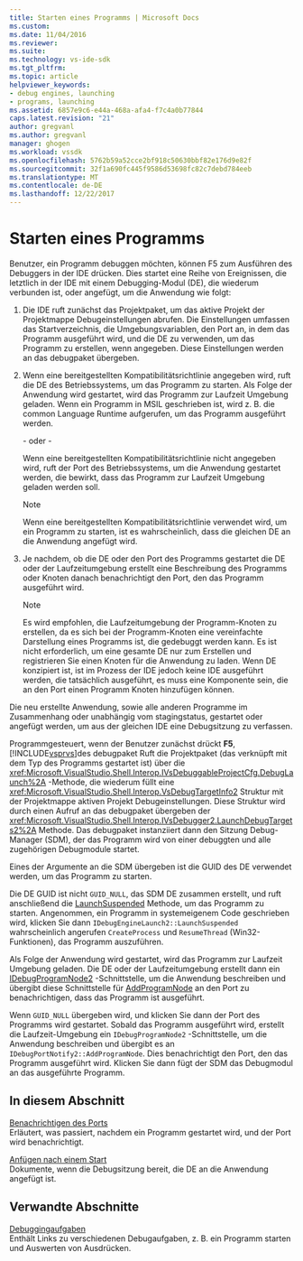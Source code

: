 ```yaml
---
title: Starten eines Programms | Microsoft Docs
ms.custom: 
ms.date: 11/04/2016
ms.reviewer: 
ms.suite: 
ms.technology: vs-ide-sdk
ms.tgt_pltfrm: 
ms.topic: article
helpviewer_keywords:
- debug engines, launching
- programs, launching
ms.assetid: 6857e9c6-e44a-468a-afa4-f7c4a0b77844
caps.latest.revision: "21"
author: gregvanl
ms.author: gregvanl
manager: ghogen
ms.workload: vssdk
ms.openlocfilehash: 5762b59a52cce2bf918c50630bbf82e176d9e82f
ms.sourcegitcommit: 32f1a690fc445f9586d53698fc82c7debd784eeb
ms.translationtype: MT
ms.contentlocale: de-DE
ms.lasthandoff: 12/22/2017
---
```

# <a name="launching-a-program"></a>Starten eines Programms
Benutzer, ein Programm debuggen möchten, können F5 zum Ausführen des Debuggers in der IDE drücken. Dies startet eine Reihe von Ereignissen, die letztlich in der IDE mit einem Debugging-Modul (DE), die wiederum verbunden ist, oder angefügt, um die Anwendung wie folgt:  
  
1.  Die IDE ruft zunächst das Projektpaket, um das aktive Projekt der Projektmappe Debugeinstellungen abrufen. Die Einstellungen umfassen das Startverzeichnis, die Umgebungsvariablen, den Port an, in dem das Programm ausgeführt wird, und die DE zu verwenden, um das Programm zu erstellen, wenn angegeben. Diese Einstellungen werden an das debugpaket übergeben.  
  
2.  Wenn eine bereitgestellten Kompatibilitätsrichtlinie angegeben wird, ruft die DE des Betriebssystems, um das Programm zu starten. Als Folge der Anwendung wird gestartet, wird das Programm zur Laufzeit Umgebung geladen. Wenn ein Programm in MSIL geschrieben ist, wird z. B. die common Language Runtime aufgerufen, um das Programm ausgeführt werden.  
  
     - oder -   
  
     Wenn eine bereitgestellten Kompatibilitätsrichtlinie nicht angegeben wird, ruft der Port des Betriebssystems, um die Anwendung gestartet werden, die bewirkt, dass das Programm zur Laufzeit Umgebung geladen werden soll.  
  
    > [!NOTE]
    >  Wenn eine bereitgestellten Kompatibilitätsrichtlinie verwendet wird, um ein Programm zu starten, ist es wahrscheinlich, dass die gleichen DE an die Anwendung angefügt wird.  
  
3.  Je nachdem, ob die DE oder den Port des Programms gestartet die DE oder der Laufzeitumgebung erstellt eine Beschreibung des Programms oder Knoten danach benachrichtigt den Port, den das Programm ausgeführt wird.  
  
    > [!NOTE]
    >  Es wird empfohlen, die Laufzeitumgebung der Programm-Knoten zu erstellen, da es sich bei der Programm-Knoten eine vereinfachte Darstellung eines Programms ist, die gedebuggt werden kann. Es ist nicht erforderlich, um eine gesamte DE nur zum Erstellen und registrieren Sie einen Knoten für die Anwendung zu laden. Wenn DE konzipiert ist, ist im Prozess der IDE jedoch keine IDE ausgeführt werden, die tatsächlich ausgeführt, es muss eine Komponente sein, die an den Port einen Programm Knoten hinzufügen können.  
  
 Die neu erstellte Anwendung, sowie alle anderen Programme im Zusammenhang oder unabhängig vom stagingstatus, gestartet oder angefügt werden, um aus der gleichen IDE eine Debugsitzung zu verfassen.  
  
 Programmgesteuert, wenn der Benutzer zunächst drückt **F5**, [!INCLUDE[vsprvs](../../code-quality/includes/vsprvs_md.md)]des debugpaket Ruft die Projektpaket (das verknüpft mit dem Typ des Programms gestartet ist) über die <xref:Microsoft.VisualStudio.Shell.Interop.IVsDebuggableProjectCfg.DebugLaunch%2A> -Methode, die wiederum füllt eine <xref:Microsoft.VisualStudio.Shell.Interop.VsDebugTargetInfo2> Struktur mit der Projektmappe aktiven Projekt Debugeinstellungen. Diese Struktur wird durch einen Aufruf an das debugpaket übergeben der <xref:Microsoft.VisualStudio.Shell.Interop.IVsDebugger2.LaunchDebugTargets2%2A> Methode. Das debugpaket instanziiert dann den Sitzung Debug-Manager (SDM), der das Programm wird von einer debuggten und alle zugehörigen Debugmodule startet.  
  
 Eines der Argumente an die SDM übergeben ist die GUID des DE verwendet werden, um das Programm zu starten.  
  
 Die DE GUID ist nicht `GUID_NULL`, das SDM DE zusammen erstellt, und ruft anschließend die [LaunchSuspended](../../extensibility/debugger/reference/idebugenginelaunch2-launchsuspended.md) Methode, um das Programm zu starten. Angenommen, ein Programm in systemeigenem Code geschrieben wird, klicken Sie dann `IDebugEngineLaunch2::LaunchSuspended` wahrscheinlich angerufen `CreateProcess` und `ResumeThread` (Win32-Funktionen), das Programm auszuführen.  
  
 Als Folge der Anwendung wird gestartet, wird das Programm zur Laufzeit Umgebung geladen. Die DE oder der Laufzeitumgebung erstellt dann ein [IDebugProgramNode2](../../extensibility/debugger/reference/idebugprogramnode2.md) -Schnittstelle, um die Anwendung beschreiben und übergibt diese Schnittstelle für [AddProgramNode](../../extensibility/debugger/reference/idebugportnotify2-addprogramnode.md) an den Port zu benachrichtigen, dass das Programm ist ausgeführt.  
  
 Wenn `GUID_NULL` übergeben wird, und klicken Sie dann der Port des Programms wird gestartet. Sobald das Programm ausgeführt wird, erstellt die Laufzeit-Umgebung ein `IDebugProgramNode2` -Schnittstelle, um die Anwendung beschreiben und übergibt es an `IDebugPortNotify2::AddProgramNode`. Dies benachrichtigt den Port, den das Programm ausgeführt wird. Klicken Sie dann fügt der SDM das Debugmodul an das ausgeführte Programm.  
  
## <a name="in-this-section"></a>In diesem Abschnitt  
 [Benachrichtigen des Ports](../../extensibility/debugger/notifying-the-port.md)  
 Erläutert, was passiert, nachdem ein Programm gestartet wird, und der Port wird benachrichtigt.  
  
 [Anfügen nach einem Start](../../extensibility/debugger/attaching-after-a-launch.md)  
 Dokumente, wenn die Debugsitzung bereit, die DE an die Anwendung angefügt ist.  
  
## <a name="related-sections"></a>Verwandte Abschnitte  
 [Debuggingaufgaben](../../extensibility/debugger/debugging-tasks.md)  
 Enthält Links zu verschiedenen Debugaufgaben, z. B. ein Programm starten und Auswerten von Ausdrücken.